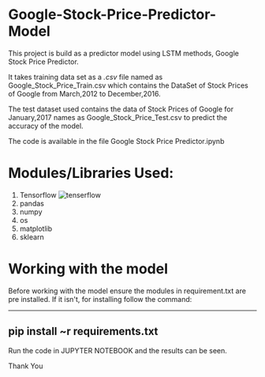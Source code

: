 # Google-Stock-Price-Predictor-Model
This project is build as a predictor model using LSTM methods, Google Stock Price Predictor.

It takes training data set as a *.csv* file named as Google_Stock_Price_Train.csv which contains the DataSet of Stock Prices of Google from March,2012 to December,2016.

The test dataset used contains the data of Stock Prices of Google for January,2017 names as Google_Stock_Price_Test.csv to predict the accuracy of the model.

The code is available in the file Google Stock Price Predictor.ipynb

# Modules/Libraries Used:
  1. Tensorflow <img src="https://upload.wikimedia.org/wikipedia/commons/thumb/a/ab/TensorFlow_logo.svg/330px-TensorFlow_logo.svg.png" alt = "tenserflow">
  2. pandas
  3. numpy
  4. os
  5. matplotlib
  6. sklearn

# Working with the model
Before working with the model ensure the modules in requirement.txt are pre installed.
If it isn't, for installing follow the command:

---
pip install ~r requirements.txt
---

Run the code in JUPYTER NOTEBOOK and the results can be seen.

Thank You
